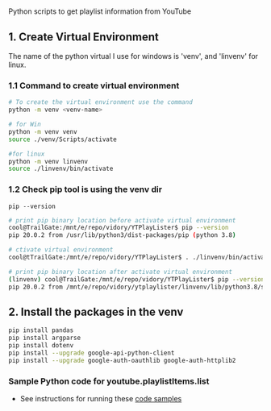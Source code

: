 #  
Python scripts to get playlist information from YouTube

## 1. Create Virtual Environment 

The name of the python virtual I use for windows is 'venv', and 'linvenv' for linux.

### 1.1 Command to create virtual environment
```bash
# To create the virtual environment use the command
python -m venv <venv-name>

# for Win 
python -m venv venv
source ./venv/Scripts/activate

#for linux
python -m venv linvenv
source ./linvenv/bin/activate
```

### 1.2 Check pip tool is using the venv dir
```
pip --version
```
```bash
# print pip binary location before activate virtual environment
cool@TrailGate:/mnt/e/repo/vidory/YTPlayLister$ pip --version
pip 20.0.2 from /usr/lib/python3/dist-packages/pip (python 3.8)

# ctivate virtual environment
cool@tTrailGate:/mnt/e/repo/vidory/YTPlayLister$ . ./linvenv/bin/activate

# print pip binary location after activate virtual environment
(linvenv) cool@TrailGate:/mnt/e/repo/vidory/YTPlayLister$ pip --version
pip 20.0.2 from /mnt/e/repo/vidory/ytplaylister/linvenv/lib/python3.8/site-packages/pip (python 3.8)
```

## 2. Install the packages in the venv

```bash
pip install pandas
pip install argparse
pip install dotenv
pip install --upgrade google-api-python-client
pip install --upgrade google-auth-oauthlib google-auth-httplib2
```

### Sample Python code for youtube.playlistItems.list
- See instructions for running these [code samples](ttps://developers.google.com/explorer-help/code-samples#python)